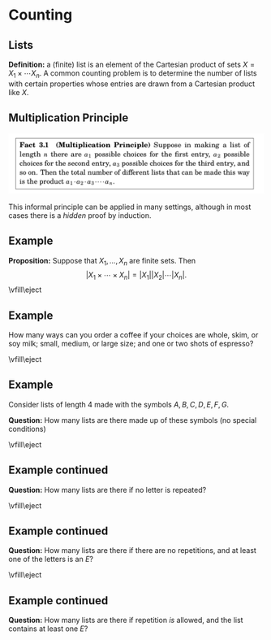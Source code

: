 # Counting

## Lists

**Definition:** a (finite) list is an element of the Cartesian product of sets $X=X_1\times\cdots X_n$.
A common counting problem is to determine the number of lists  with certain properties whose entries
are drawn from a Cartesian product like $X$.

## Multiplication Principle

![Multipication Principle (p. 69)](../../png/MultiplicationPrinciple.png)

This informal principle can be applied in many settings, although in most cases there is a *hidden*
proof by induction.



## Example

**Proposition:** Suppose that $X_1,\ldots,X_n$ are finite sets.  Then
$$
|X_{1}\times\cdots\times X_{n}|=|X_{1}||X_{2}|\cdots |X_{n}|.
$$
\vfill\eject

## Example

How many ways can you order a coffee if your choices are whole, skim, or soy milk; small, medium, or large size;
and one or two shots of espresso?

\vfill\eject
## Example

Consider lists of length $4$ made with the symbols $A,B,C,D,E,F,G$.

**Question:** How many lists are there made up of these symbols (no special conditions)

\vfill\eject
## Example continued

**Question:** How many lists are there if no letter is repeated?

\vfill\eject
## Example continued

**Question:** How many lists are there if there are no repetitions, and at least one of the letters is an $E$?

\vfill\eject
## Example continued

**Question:** How many lists are there if repetition *is* allowed, and the list contains at least one $E$?
